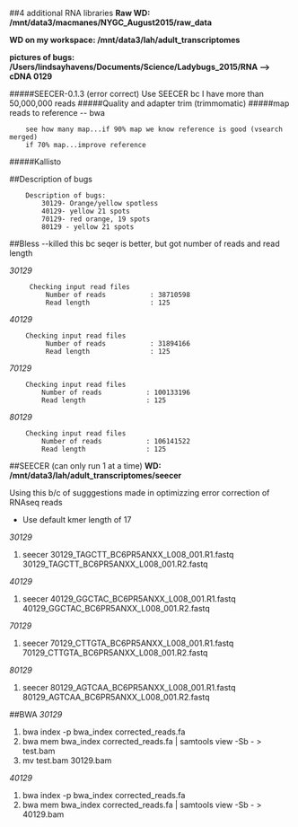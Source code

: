 ##4 additional RNA libraries
**Raw WD: /mnt/data3/macmanes/NYGC_August2015/raw_data**

**WD on my workspace: /mnt/data3/lah/adult_transcriptomes**

**pictures of bugs: /Users/lindsayhavens/Documents/Science/Ladybugs_2015/RNA --> cDNA 0129**

#####SEECER-0.1.3 (error correct)
		Use SEECER bc I have more than 50,000,000 reads 
#####Quality and adapter trim (trimmomatic)
#####map reads to reference -- bwa

		see how many map...if 90% map we know reference is good (vsearch merged)
		if 70% map...improve reference 
		
#####Kallisto



##Description of bugs

		Description of bugs:
			30129- Orange/yellow spotless
			40129- yellow 21 spots
			70129- red orange, 19 spots
			80129 - yellow 21 spots 
		
			
##Bless --killed this bc seqer is better, but got number of reads and read length


*30129*			

	 	 
     	 Checking input read files
    		 Number of reads           : 38710598
    		 Read length               : 125
    	

*40129*   



		Checking input read files
    		 Number of reads           : 31894166
    		 Read length               : 125
   			

*70129*


		Checking input read files
     		Number of reads           : 100133196
     		Read length               : 125
     	

*80129*

		Checking input read files
     		Number of reads           : 106141522
     		Read length               : 125
     		
     		
##SEECER (can only run 1 at a time)
**WD: /mnt/data3/lah/adult_transcriptomes/seecer**
	
Using this b/c of sugggestions made in optimizzing error correction of RNAseq reads 

* Use default kmer length of 17

*30129*  		
 
1. seecer 30129_TAGCTT_BC6PR5ANXX_L008_001.R1.fastq 30129_TAGCTT_BC6PR5ANXX_L008_001.R2.fastq

*40129*

1. seecer 40129_GGCTAC_BC6PR5ANXX_L008_001.R1.fastq 40129_GGCTAC_BC6PR5ANXX_L008_001.R2.fastq

*70129*

1. seecer 70129_CTTGTA_BC6PR5ANXX_L008_001.R1.fastq 70129_CTTGTA_BC6PR5ANXX_L008_001.R2.fastq 

*80129*

1. seecer 80129_AGTCAA_BC6PR5ANXX_L008_001.R1.fastq 80129_AGTCAA_BC6PR5ANXX_L008_001.R2.fastq  	

##BWA
*30129*

1. bwa index -p bwa_index corrected_reads.fa
2. bwa mem bwa_index corrected_reads.fa | samtools view -Sb - > test.bam
3. mv test.bam 30129.bam

*40129*

1. bwa index -p bwa_index corrected_reads.fa
2. bwa mem bwa_index corrected_reads.fa | samtools view -Sb - > 40129.bam

	